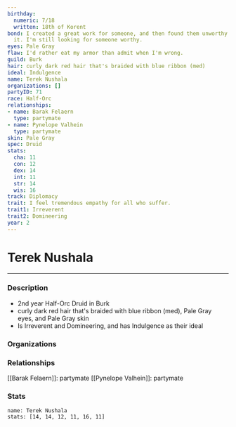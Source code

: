 ```yaml
---
birthday:
  numeric: 7/18
  written: 18th of Korent
bond: I created a great work for someone, and then found them unworthy to receive
  it. I'm still looking for someone worthy.
eyes: Pale Gray
flaw: I'd rather eat my armor than admit when I'm wrong.
guild: Burk
hair: curly dark red hair that's braided with blue ribbon (med)
ideal: Indulgence
name: Terek Nushala
organizations: []
partyID: 71
race: Half-Orc
relationships:
- name: Barak Felaern
  type: partymate
- name: Pynelope Valhein
  type: partymate
skin: Pale Gray
spec: Druid
stats:
  cha: 11
  con: 12
  dex: 14
  int: 11
  str: 14
  wis: 16
track: Diplomacy
trait: I feel tremendous empathy for all who suffer.
trait1: Irreverent
trait2: Domineering
year: 2
---
```

# Terek Nushala
---
### Description
- 2nd year Half-Orc Druid in Burk
- curly dark red hair that's braided with blue ribbon (med), Pale Gray eyes, and Pale Gray skin
- Is Irreverent and Domineering, and has Indulgence as their ideal

### Organizations
### Relationships
[[Barak Felaern]]: partymate
[[Pynelope Valhein]]: partymate
### Stats
```statblock
name: Terek Nushala
stats: [14, 14, 12, 11, 16, 11]
```